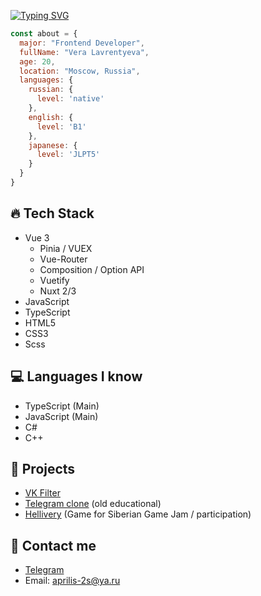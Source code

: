 [![Typing SVG](https://readme-typing-svg.herokuapp.com?font=Fira+Code&size=30&duration=4000&pause=2000&color=83F72C&vCenter=true&width=435&lines=TwilightHunt+about+🌵)](https://git.io/typing-svg)
```javascript
const about = {
  major: "Frontend Developer",
  fullName: "Vera Lavrentyeva",
  age: 20,
  location: "Moscow, Russia",
  languages: {
    russian: {
      level: 'native'
    },
    english: {
      level: 'B1'
    },
    japanese: {
      level: 'JLPT5'
    }
  }
}
 ```
## 🔥 Tech Stack
- Vue 3
  - Pinia / VUEX
  - Vue-Router
  - Composition / Option API
  - Vuetify
  - Nuxt 2/3
- JavaScript
- TypeScript
- HTML5
- CSS3
- Scss
## 💻 Languages I know
- TypeScript (Main)
- JavaScript (Main)
- C#
- C++

## 🍉 Projects
- [VK Filter](https://github.com/TwilightHunt/vk-filter)
- [Telegram clone](https://github.com/TwilightHunt/fullstack-messenger) (old educational)
- [Hellivery](https://github.com/TwilightHunt/hellivery) (Game for Siberian Game Jam / participation)

## 📩 Contact me
- [Telegram](https://t.me/tw_hunt) 
- Email: aprilis-2s@ya.ru
